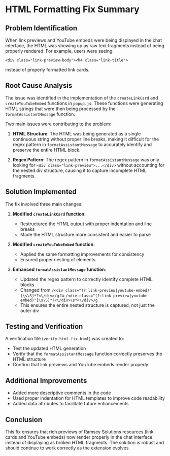 # HTML Formatting Fix Summary

## Problem Identification

When link previews and YouTube embeds were being displayed in the chat interface, the HTML was showing up as raw text fragments instead of being properly rendered. For example, users were seeing:

```
<div class="link-preview-body"><h4 class="link-title">
```

instead of properly formatted link cards.

## Root Cause Analysis

The issue was identified in the implementation of the `createLinkCard` and `createYouTubeEmbed` functions in `popup.js`. These functions were generating HTML strings that were then being processed by the `formatAssistantMessage` function. 

Two main issues were contributing to the problem:

1. **HTML Structure**: The HTML was being generated as a single continuous string without proper line breaks, making it difficult for the regex pattern in `formatAssistantMessage` to accurately identify and preserve the entire HTML block.

2. **Regex Pattern**: The regex pattern in `formatAssistantMessage` was only looking for `<div class="link-preview">...</div>` without accounting for the nested div structure, causing it to capture incomplete HTML fragments.

## Solution Implemented

The fix involved three main changes:

1. **Modified `createLinkCard` function**: 
   - Restructured the HTML output with proper indentation and line breaks
   - Made the HTML structure more consistent and easier to parse

2. **Modified `createYouTubeEmbed` function**:
   - Applied the same formatting improvements for consistency
   - Ensured proper nesting of elements

3. **Enhanced `formatAssistantMessage` function**:
   - Updated the regex pattern to correctly identify complete HTML blocks
   - Changed from `/<div class="(?:link-preview|youtube-embed)"[\s\S]*?<\/div>/g` to `/<div class="(?:link-preview|youtube-embed)"[\s\S]*?<\/div>\s*<\/div>/g`
   - This ensures the entire nested structure is captured, not just the outer div

## Testing and Verification

A verification file (`verify-html-fix.html`) was created to:
- Test the updated HTML generation
- Verify that the `formatAssistantMessage` function correctly preserves the HTML structure
- Confirm that link previews and YouTube embeds render properly

## Additional Improvements

- Added more descriptive comments in the code
- Used proper indentation for HTML templates to improve code readability
- Added data attributes to facilitate future enhancements

## Conclusion

This fix ensures that rich previews of Ramsey Solutions resources (link cards and YouTube embeds) now render properly in the chat interface instead of displaying as broken HTML fragments. The solution is robust and should continue to work correctly as the extension evolves.
